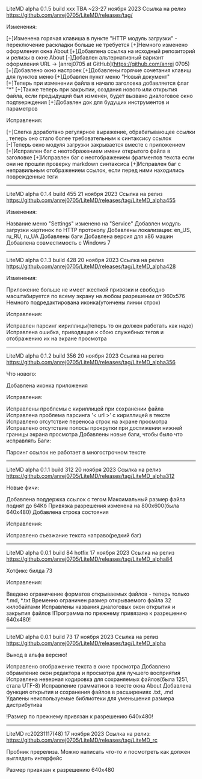 LiteMD alpha 0.1.5 build xxx
TBA ~23-27 ноября 2023
Ссылка на релиз <https://github.com/anrej0705/LiteMD/releases/tag/>

Изменения:

[+]Изменена горячая клавиша в пункте "HTTP модуль загрузки" - переключение раскладки больше не требуется
[+]Немного изменено оформления окна About
[+]Добавлена ссылка на исходный репозиторий и релизы в окне About
[-]Добавлен альтернативный вариант оформления URL -> [anrej0705 at GitHub](https://github.com/anrej 0705)
[+]Добавлено окно настроек
[+]Добавлены горячие сочетания клавиш для пунктов меню
[+]Добавлен пункт меню "Новый документ"
[+]Теперь при изменении файла в начало заголовка добавляется флаг "*"
[+]Также теперь при закрытии, создания нового или открытия файла, если предыдущий был изменен, будет вызвано диалоговое окно подтверждения
[+]Добавлен док для будущих инструментов и параметров

Исправления:

[+]Слегка доработано регулярное выражение, обрабатывающее ссылки <url>, теперь оно стало более требовательным к синтаксису ссылок
[-]Теперь окно модуля загрузки закрывается вместе с приложением
[+]Исправлен баг с неотображением имени открытого файла в заголовке
[+]Исправлен баг с неотображением фрагментов текста если они не прошли проверку markdown синтаксиса
[+]Исправлен баг с неправильным отображением ссылок, если перед ними находились поврежденные теги
_______________________________________________________________
LiteMD alpha 0.1.4 build 455
21 ноября 2023
Ссылка на релиз <https://github.com/anrej0705/LiteMD/releases/tag/LiteMD_alpha455>

Изменения:

Название меню "Settings" изменено на "Service"
Добавлен модуль загрузки картинок по HTTP протоколу
Добавлены локализации: en_US, ru_RU, ru_UA
Добавлены баги
Добавлена версия для x86 машин
Добавлена совместимость с Windows 7
_______________________________________________________________
LiteMD alpha 0.1.3 build 428
20 ноября 2023
Ссылка на релиз <https://github.com/anrej0705/LiteMD/releases/tag/LiteMD_alpha428>

Изменения:

Приложение больше не имеет жесткой привязки и свободно масштабируется по всему экрану на любом разрешении от 960х576
Немного подредактирована иконка(утончены линии строк)

Исправления:

Исправлен парсинг кириллицы(теперь то он должен работать как надо)
Исправлена ошибка, приводящая к сбою служебных тегов и отображению их на экране просмотра
_______________________________________________________________
LiteMD alpha 0.1.2 build 356
20 ноября 2023
Ссылка на релиз <https://github.com/anrej0705/LiteMD/releases/tag/LiteMD_alpha356>

Что нового:

Добавлена иконка приложения

Исправления:

Исправлены проблемы с кириллицей при сохранении файла
Исправлена проблема парсинга '< url >' с кириллицей в тексте
Исправлено отсутствие переноса строк на экране просмотра
Исправлено отсутствие полосы прокрутки при достижении нижней границы экрана просмотра
Добавлены новые баги, чтобы было что исправлять
Баги:

Парсинг ссылок не работает в многострочном тексте
_______________________________________________________________
LiteMD alpha 0.1.1 build 312
20 ноября 2023
Ссылка на релиз <https://github.com/anrej0705/LiteMD/releases/tag/LiteMD_alpha312>

Новые фичи:

Добавлена поддержка ссылок с тегом <url>
Максимальный размер файла поднят до 64Кб
Привязка разрешения изменена на 800х600(была 640х480)
Добавлена строка состояния

Исправления:

Исправлено съезжание текста направо(редкий баг)
_______________________________________________________________
LiteMD alpha 0.0.1 build 84 hotfix
17 ноября 2023
Ссылка на релиз <https://github.com/anrej0705/LiteMD/releases/tag/LiteMD_alpha84>

Хотфикс билда 73

Исправления:

Введено ограничение форматов открываемых файлов - теперь только *.md, *.txt
Временно ограничен размер открываемого файла 32 килобайтами
Исправлены названия диалоговых окон открытия и закрытия файлов
!Программа по прежнему привязана к разрешению 640х480!
_______________________________________________________________
LiteMD alpha 0.0.1 build 73
17 ноября 2023
Ссылка на релиз <https://github.com/anrej0705/LiteMD/releases/tag/LiteMD_alpha>

Выход в альфа версию!

Исправлено отображение текста в окне просмотра
Добавлено обрамление окон редактора и просмотра для лучшего восприятия
Исправлена неверная кодировка для сохраняемых файлов(была 1251, стала UTF-8)
Исправление грамматики в тексте окна About
Добавлена функция открытия и сохранения файлов в расширениях .txt, .md
Удалены неиспользуемые библиотеки для уменьшения размера дистрибутива

!Размер по прежнему привязан к разрешению 640х480!
_______________________________________________________________
LiteMD rc20231117(48)
17 ноября 2023
Ссылка на релиз: <https://github.com/anrej0705/LiteMD/releases/tag/LiteMD_rc> 

Пробник пререлиза. Можно написать что-то и посмотреть как должен выглядеть интерфейс

Размер привязан к разрешению 640х480